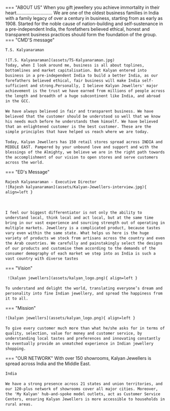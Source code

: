 === "ABOUT US"
    When you gift jewellery you achieve immortality in their heart............................
    We are one of the oldest business families in India with a family legacy of over a century in business, starting from as early as 1908. Started for the noble cause of nation-building and self-sustenance in a pre-independent India, the forefathers believed ethical, honest and transparent business practices should form the foundation of the group.
=== "CMD'S message"

    T.S. Kalyanaraman

    ![T.S. Kalyanaraman](assets/TS-Kalyanaraman.jpg)
    Today, when I look around me, business is all about toplines, bottomlines and market capitalisation. But Kalyan entered into business in a pre-independent India to build a better India, as our forefathers believed ethical, fair business will make India self-sufficient and strong.Personally, I believe Kalyan Jewellers' major achievement is the trust we have earned from millions of people across the length and breadth of a huge subcontinent like India, and abroad in the GCC.

    We have always believed in fair and transparent business. We have believed that the customer should be understood so well that we know his needs much before he understands them himself. We have believed that an enlightened customer is the best customer. These are the simple principles that have helped us reach where we are today.

    Today, Kalyan Jewellers has 150 retail stores spread across INDIA and MIDDLE EAST. Pampered by your unbound love and support and with the blessings of the Almighty, we believe we are in the right path towards the accomplishment of our vision to open stores and serve customers across the world.
=== "ED's Message"


    Rajesh Kalyanaraman - Executive Director
    ![Rajesh kalyanaraman](assets/Kalyan-Jewellers-interview.jpg){ align=left }



    I feel our biggest differentiator is not only the ability to understand local, think local and act local, but at the same time bring in our vast experience and sourcing strength out of operating in multiple markets. Jewellery is a complicated product, because tastes vary even within the same state. What helps us here is the huge variety of products we stock from artisans across the country and even the Arab countries. We carefully and painstakingly select the designs of our products and customise them according to the demands of the consumer demography of each market we step into as India is such a vast country with diverse tastes
=== "Vision"

     ![kalyan jewellers](assets/kalyan_logo.png){ align=left }
     
    To understand and delight the world, translating everyone’s dream and personality into fine Indian jewellery, and spread the happiness from it to all.
=== "Mission"

    ![kalyan jewellers](assets/kalyan_logo.png){ align=left } 

    To give every customer much more than what he/she asks for in terms of quality, selection, value for money and customer service, by understanding local tastes and preferences and innovating constantly to eventually provide an unmatched experience in Indian jewellery shopping.
=== "OUR NETWORK"
    With over 150 showrooms, Kalyan Jewellers is spread across India and the Middle East.

    India

    We have a strong presence across 21 states and union territories, and our 120-plus network of showrooms cover all major cities. Moreover, the 'My Kalyan' hub-and-spoke model outlets, act as Customer Service Centers, ensuring Kalyan Jewellers is more accessible to households in rural areas.